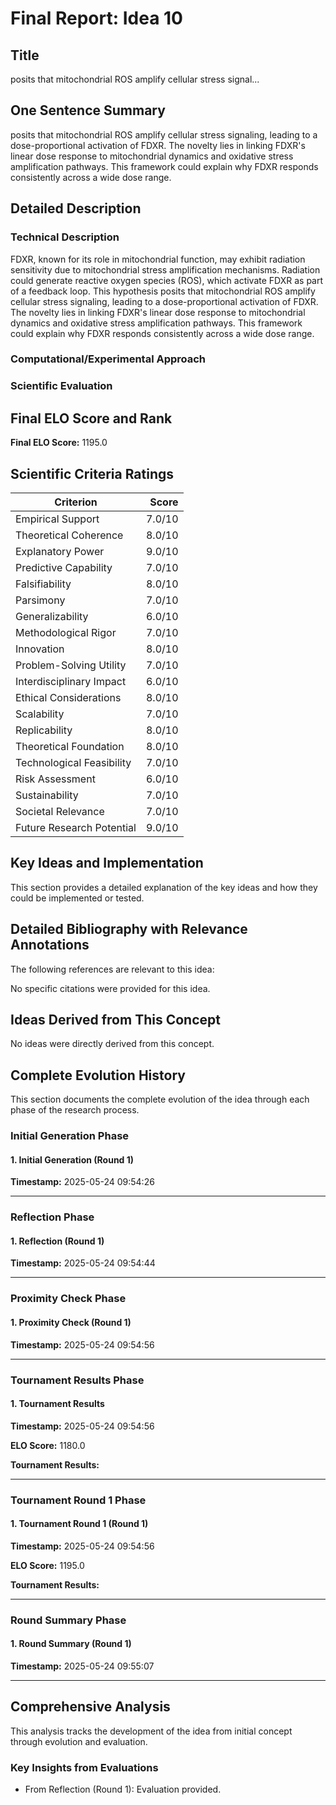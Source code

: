 # Final Report: Idea 10

## Title

posits that mitochondrial ROS amplify cellular stress signal...

## One Sentence Summary

posits that mitochondrial ROS amplify cellular stress signaling, leading to a dose-proportional activation of FDXR. The novelty lies in linking FDXR's linear dose response to mitochondrial dynamics and oxidative stress amplification pathways. This framework could explain why FDXR responds consistently across a wide dose range.

## Detailed Description

### Technical Description

FDXR, known for its role in mitochondrial function, may exhibit radiation sensitivity due to mitochondrial stress amplification mechanisms. Radiation could generate reactive oxygen species (ROS), which activate FDXR as part of a feedback loop. This hypothesis posits that mitochondrial ROS amplify cellular stress signaling, leading to a dose-proportional activation of FDXR. The novelty lies in linking FDXR's linear dose response to mitochondrial dynamics and oxidative stress amplification pathways. This framework could explain why FDXR responds consistently across a wide dose range.

### Computational/Experimental Approach



### Scientific Evaluation




## Final ELO Score and Rank

**Final ELO Score:** 1195.0

## Scientific Criteria Ratings

| Criterion | Score |
|---|---:|
| Empirical Support | 7.0/10 |
| Theoretical Coherence | 8.0/10 |
| Explanatory Power | 9.0/10 |
| Predictive Capability | 7.0/10 |
| Falsifiability | 8.0/10 |
| Parsimony | 7.0/10 |
| Generalizability | 6.0/10 |
| Methodological Rigor | 7.0/10 |
| Innovation | 8.0/10 |
| Problem-Solving Utility | 7.0/10 |
| Interdisciplinary Impact | 6.0/10 |
| Ethical Considerations | 8.0/10 |
| Scalability | 7.0/10 |
| Replicability | 8.0/10 |
| Theoretical Foundation | 8.0/10 |
| Technological Feasibility | 7.0/10 |
| Risk Assessment | 6.0/10 |
| Sustainability | 7.0/10 |
| Societal Relevance | 7.0/10 |
| Future Research Potential | 9.0/10 |

## Key Ideas and Implementation

This section provides a detailed explanation of the key ideas and how they could be implemented or tested.


## Detailed Bibliography with Relevance Annotations

The following references are relevant to this idea:

No specific citations were provided for this idea.


## Ideas Derived from This Concept

No ideas were directly derived from this concept.

## Complete Evolution History

This section documents the complete evolution of the idea through each phase of the research process.

### Initial Generation Phase

#### 1. Initial Generation (Round 1)
**Timestamp:** 2025-05-24 09:54:26



---

### Reflection Phase

#### 1. Reflection (Round 1)
**Timestamp:** 2025-05-24 09:54:44



---

### Proximity Check Phase

#### 1. Proximity Check (Round 1)
**Timestamp:** 2025-05-24 09:54:56



---

### Tournament Results Phase

#### 1. Tournament Results
**Timestamp:** 2025-05-24 09:54:56

**ELO Score:** 1180.0

**Tournament Results:**



---

### Tournament Round 1 Phase

#### 1. Tournament Round 1 (Round 1)
**Timestamp:** 2025-05-24 09:54:56

**ELO Score:** 1195.0

**Tournament Results:**



---

### Round Summary Phase

#### 1. Round Summary (Round 1)
**Timestamp:** 2025-05-24 09:55:07



---

## Comprehensive Analysis

This analysis tracks the development of the idea from initial concept through evolution and evaluation.

### Key Insights from Evaluations

- From Reflection (Round 1): Evaluation provided.
